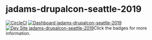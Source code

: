 # jadams-drupalcon-seattle-2019

[![CircleCI](https://circleci.com/gh/pantheon-training-org/jadams-drupalcon-seattle-2019.svg?style=shield)](https://circleci.com/gh/pantheon-training-org/jadams-drupalcon-seattle-2019)
[![Dashboard jadams-drupalcon-seattle-2019](https://img.shields.io/badge/dashboard-jadams_drupalcon_seattle_2019-yellow.svg)](https://dashboard.pantheon.io/sites/dcb26467-a77a-4306-968c-bb8bbdcfbe8c#dev/code)
[![Dev Site jadams-drupalcon-seattle-2019](https://img.shields.io/badge/site-jadams_drupalcon_seattle_2019-blue.svg)](http://dev-jadams-drupalcon-seattle-2019.pantheonsite.io/)Click the badges for more information.
